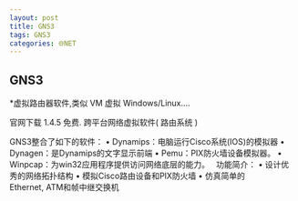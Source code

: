 ```yaml
---
layout: post
title: GNS3
tags: GNS3
categories: 🌐NET
---
```




## GNS3

*虚拟路由器软件,类似 VM 虚拟 Windows/Linux….


官网下载 1.4.5 免费. 跨平台网络虚拟软件( 路由系统 )


GNS3整合了如下的软件：
•	Dynamips：电脑运行Cisco系统(IOS)的模拟器
•	Dynagen：是Dynamips的文字显示前端
•	Pemu：PIX防火墙设备模拟器。
•	Winpcap：为win32应用程序提供访问网络底层的能力。
 
功能简介：
•	设计优秀的网络拓扑结构
•	模拟Cisco路由设备和PIX防火墙
•	仿真简单的Ethernet, ATM和帧中继交换机



